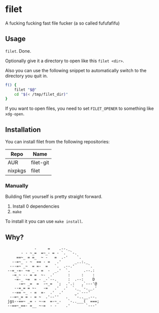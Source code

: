 # filet

A fucking fucking fast file fucker (a so called fufufafifu)

## Usage

`filet`. Done.

Optionally give it a directory to open like this `filet <dir>`.

Also you can use the following snippet to automatically switch to the directory you quit in.

```bash
f() {
    filet "$@"
    cd "$(< /tmp/filet_dir)"
}
```

If you want to open files, you need to set `FILET_OPENER` to something like `xdg-open`.

## Installation

You can install filet from the following repositories:

| Repo    | Name      |
|---------|-----------|
| AUR     | filet-git |
| nixpkgs | filet     |

### Manually

Building filet yourself is pretty straight forward.

1. Install 0 dependencies
2. `make`

To install it you can use `make install`.

## Why?

```
             -     =    .--._
       - - ~_=  =~_- = - `.  `-.
     ==~_ = =_  ~ -   =  .-'    `.
   --=~_ - ~  == - =   .'      _..:._
  ---=~ _~  = =-  =   `.  .--.'      `.
 --=_-=- ~= _ - =  -  _.'  `.      .--.:
   -=_~ -- = =  ~-  .'      :     :    :
    -=-_ ~=  = - _-`--.     :  .--:    D
      -=~ _=  =  -~_=  `;  .'.:   ,`---'@
    --=_= = ~-   -=   .'  .'  `._ `-.__.'
   --== ~_ - =  =-  .'  .'     _.`---'
  --=~_= = - = ~  .'--''   .   `-..__.--.
 jgs--==~ _= - ~-=  =-~_-   `-..___(  ===;
 --==~_==- =__ ~-=  - -    .'       `---'
```
